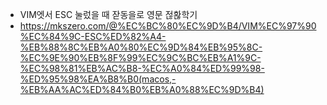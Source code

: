 - VIM엣서 ESC 눌렀을 때 잗동을로 영문 젆홚학기
- https://mkszero.com/@%EC%BC%80%EC%9D%B4/VIM%EC%97%90%EC%84%9C-ESC%ED%82%A4-%EB%88%8C%EB%A0%80%EC%9D%84%EB%95%8C-%EC%9E%90%EB%8F%99%EC%9C%BC%EB%A1%9C-%EC%98%81%EB%AC%B8-%EC%A0%84%ED%99%98-%ED%95%98%EA%B8%B0(macos,-%EB%AA%AC%ED%84%B0%EB%A0%88%EC%9D%B4)